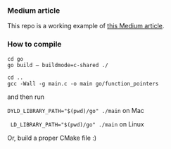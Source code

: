 ### Medium article
This repo is a working example of [this Medium article](https://medium.com/@luc4.ruggieri/cgo-calling-a-c-function-pointer-from-go-dab4dd0fc9e2).

### How to compile
```
cd go
go build — buildmode=c-shared ./

cd ..
gcc -Wall -g main.c -o main go/function_pointers
```
and then run

`DYLD_LIBRARY_PATH="$(pwd)/go" ./main` on Mac

` LD_LIBRARY_PATH="$(pwd)/go" ./main` on Linux

Or, build a proper CMake file :)